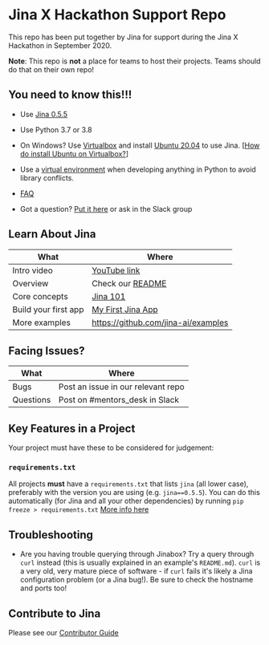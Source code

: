 # Jina X Hackathon Support Repo

This repo has been put together by Jina for support during the Jina X Hackathon in September 2020.

**Note**: This repo is **not** a place for teams to host their projects. Teams should do that on their own repo!

## You need to know this!!!

* Use [Jina 0.5.5](https://pypi.org/project/jina/0.5.5/)
* Use Python 3.7 or 3.8
* On Windows? Use [Virtualbox](https://www.virtualbox.org/) and install [Ubuntu 20.04](https://releases.ubuntu.com/20.04/) to use Jina. [[How do install Ubuntu on Virtualbox?](https://www.youtube.com/watch?v=x5MhydijWmc)]
* Use a [virtual environment](https://pythonbasics.org/virtualenv/) when developing anything in Python to avoid library conflicts.

* [FAQ](./FAQ.md)
* Got a question? [Put it here](./questions.md) or ask in the Slack group

## Learn About Jina

| What                 | Where                                                                                  |
| ---                  | ---                                                                                    |
| Intro video          | [YouTube link](https://www.youtube.com/watch?v=Fe6K3zjujlQ)                            |
| Overview             | Check our [README](https://github.com/jina-ai/jina/)                                   |
| Core concepts        | [Jina 101](https://github.com/jina-ai/jina/tree/master/docs/chapters/101)              |
| Build your first app | [My First Jina App](https://github.com/jina-ai/examples/tree/master/my-first-jina-app) |
| More examples        | https://github.com/jina-ai/examples                                                    |

## Facing Issues?

| What      | Where                              |
| ---       | ---                                |
| Bugs      | Post an issue in our relevant repo |
| Questions | Post on #mentors_desk in Slack     |

## Key Features in a Project

Your project must have these to be considered for judgement:

### `requirements.txt`

All projects **must** have a `requirements.txt` that lists `jina` (all lower case), preferably with the version you are using (e.g. `jina==0.5.5`). You can do this automatically (for Jina and all your other dependencies) by running `pip freeze > requirements.txt` [More info here](https://pip.pypa.io/en/stable/reference/pip_freeze/) 

## Troubleshooting

* Are you having trouble querying through Jinabox? Try a query through `curl` instead (this is usually explained in an example's `README.md`). `curl` is a very old, very mature piece of software - if `curl` fails it's likely a Jina configuration problem (or a Jina bug!). Be sure to check the hostname and ports too!

## Contribute to Jina

Please see our [Contributor Guide](https://github.com/jina-ai/jina/blob/master/CONTRIBUTING.md)
